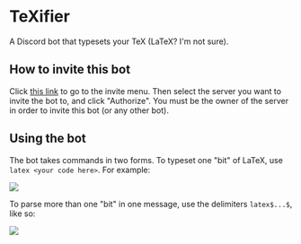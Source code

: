 # TeXifier
A Discord bot that typesets your TeX (LaTeX? I'm not sure).

## How to invite this bot
Click [this link](http://bit.ly/2zODVhE) to go to the invite menu. Then select the server you want to invite the bot to, and click "Authorize". You must be the owner of the server in order to invite this bot (or any other bot).

## Using the bot
The bot takes commands in two forms. To typeset one "bit" of LaTeX, use `latex <your code here>`. For example:

![](https://i.imgur.com/z9ZL8Lr.png)

To parse more than one "bit" in one message, use the delimiters `latex$...$`, like so:

![](https://i.imgur.com/dIDhjdT.png)
